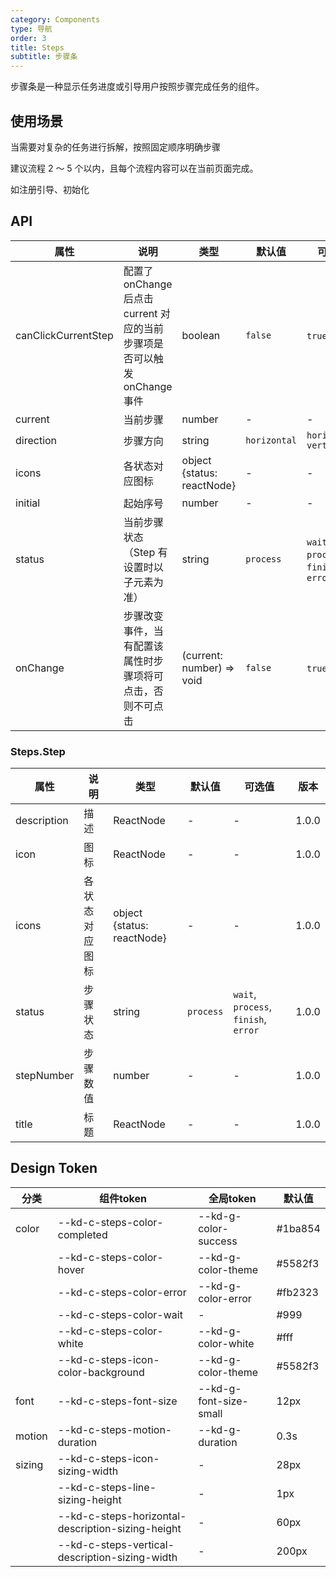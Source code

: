 ```yaml
---
category: Components
type: 导航
order: 3
title: Steps
subtitle: 步骤条
---
```


步骤条是一种显示任务进度或引导用户按照步骤完成任务的组件。

## 使用场景

当需要对复杂的任务进行拆解，按照固定顺序明确步骤

建议流程 2 ～ 5 个以内，且每个流程内容可以在当前页面完成。

如注册引导、初始化

## API

| 属性 | 说明 | 类型 | 默认值 | 可选值 | 版本 |
| --- | --- | --- | --- | --- | --- |
| canClickCurrentStep | 配置了 onChange 后点击 current 对应的当前步骤项是否可以触发 onChange 事件 | boolean | `false` | `true` `false` | 1.0.0 |
| current | 当前步骤 | number | - | - | 1.0.0 |
| direction | 步骤方向 | string | `horizontal` | `horizontal` `vertical` | 1.0.0 |
| icons | 各状态对应图标 | object {status: reactNode} | - | - | 1.0.0 |
| initial | 起始序号 | number | - | - | 1.0.0 |
| status | 当前步骤状态（Step 有设置时以子元素为准） | string | `process` | `wait`, `process`, `finish`, `error` | 1.0.0 |
| onChange | 步骤改变事件，当有配置该属性时步骤项将可点击，否则不可点击 | (current: number) => void | `false` | `true` `false` | 1.0.0 |

### Steps.Step

| 属性 | 说明 | 类型 | 默认值 | 可选值 | 版本 |
| --- | --- | --- | --- | --- | --- |
| description | 描述 | ReactNode | - | - | 1.0.0 |
| icon | 图标 | ReactNode | - | - | 1.0.0 |
| icons | 各状态对应图标 | object {status: reactNode} | - | - | 1.0.0 |
| status | 步骤状态 | string | `process` | `wait`, `process`, `finish`, `error` | 1.0.0 |
| stepNumber | 步骤数值 | number | - | - | 1.0.0 |
| title | 标题 | ReactNode | - | - | 1.0.0 |

## Design Token

| 分类 | 组件token | 全局token | 默认值 |
| --- | --- | --- | --- |
| color | --kd-c-steps-color-completed | --kd-g-color-success | #1ba854 |
|  | --kd-c-steps-color-hover | --kd-g-color-theme | #5582f3 |
|  | --kd-c-steps-color-error | --kd-g-color-error | #fb2323 |
|  | --kd-c-steps-color-wait | - | #999 |
|  | --kd-c-steps-color-white | --kd-g-color-white | #fff |
|  | --kd-c-steps-icon-color-background | --kd-g-color-theme | #5582f3 |
| font | --kd-c-steps-font-size | --kd-g-font-size-small | 12px |
| motion | --kd-c-steps-motion-duration | --kd-g-duration | 0.3s |
| sizing | --kd-c-steps-icon-sizing-width | - | 28px |
|  | --kd-c-steps-line-sizing-height | - | 1px |
|  | --kd-c-steps-horizontal-description-sizing-height | - | 60px |
|  | --kd-c-steps-vertical-description-sizing-width | - | 200px |
